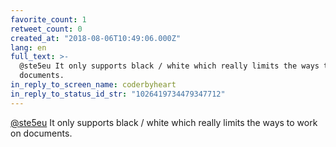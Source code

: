 ```yaml
---
favorite_count: 1
retweet_count: 0
created_at: "2018-08-06T10:49:06.000Z"
lang: en
full_text: >-
  @ste5eu It only supports black / white which really limits the ways to work on
  documents.
in_reply_to_screen_name: coderbyheart
in_reply_to_status_id_str: "1026419734479347712"
---
```


[@ste5eu](https://twitter.com/ste5eu) It only supports black / white which
really limits the ways to work on documents.
